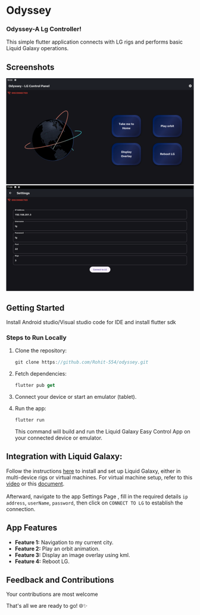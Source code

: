 # Odyssey

<h3>Odyssey-A Lg Controller!</h3>
This simple flutter application connects with LG rigs and performs basic Liquid Galaxy operations.

## Screenshots

![Screenshot 2024-01-15 002217](https://raw.githubusercontent.com/Rohit-554/odyssey/master/assets/images/home.png?token=GHSAT0AAAAAACD6MPZYIXALW57ZRWXUGK7EZPCD6IQ)
![Screenshot 2024-01-15 002248](https://raw.githubusercontent.com/Rohit-554/odyssey/master/assets/images/settings.png?token=GHSAT0AAAAAACD6MPZZ77APSRBB45KCMNLQZPCD6QA)  

## Getting Started

Install Android studio/Visual studio code for IDE and install flutter sdk

### Steps to Run Locally

1. Clone the repository:

    ```dart
    git clone https://github.com/Rohit-554/odyssey.git
    ```

2. Fetch dependencies:

    ```dart
   flutter pub get
    ```

3. Connect your device or start an emulator (tablet).

4. Run the app:

    ```dart
   flutter run
    ```

   This command will build and run the Liquid Galaxy Easy Control App on your connected device or emulator.

## Integration with Liquid Galaxy:

Follow the instructions [here](https://github.com/LiquidGalaxyLAB/liquid-galaxy#readme) to install and set up Liquid Galaxy, either in multi-device rigs or virtual machines. For virtual machine setup, refer to this [video](https://www.youtube.com/watch?v=CLdUuDHo6lU) or this [document](https://drive.google.com/file/d/1uwWEKms1ZHZoRjn4IKOchk71solLxpuL/view).
</br>
</br>
Afterward, navigate to the app Settings Page , fill in the required details ```ip address```, ```userName```, ```password```, then click on `CONNECT TO LG` to establish the connection.

## App Features

- **Feature 1:** Navigation to my current city.
- **Feature 2:** Play an orbit animation.
- **Feature 3:** Display an image overlay using kml.
- **Feature 4:** Reboot LG.

## Feedback and Contributions

Your contributions are most welcome 

That's all we are ready to go! 🌐✨


